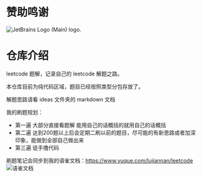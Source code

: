 # 赞助鸣谢
<img src="https://resources.jetbrains.com/storage/products/company/brand/logos/jb_beam.svg" alt="JetBrains Logo (Main) logo." >


# 仓库介绍
leetcode 题解，记录自己的 leetcode 解题之路。

本仓库目前为纯代码区域，题目已经按照类型分包存放了。

解题思路请看 ideas 文件夹的 markdown 文档

我的刷题规划：
- 第一遍 大部分直接看题解 能用自己的话概括的就用自己的话概括
- 第二遍 达到200题以上后会定期二刷以前的题目，尽可能的有新思路或者加深印象，能做到全部自己做出来
- 第三遍 徒手撸代码

刷题笔记会同步到我的语雀文档：https://www.yuque.com/lujiannan/leetcode
![语雀文档](https://gitee.com/janeroad/iamge-cloud/raw/master/NoteImage/image-20211127151153297.png)
